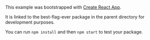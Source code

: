 This example was bootstrapped with [Create React App](https://github.com/facebook/create-react-app).

It is linked to the best-flag-ever package in the parent directory for development purposes.

You can run `npm install` and then `npm start` to test your package.

